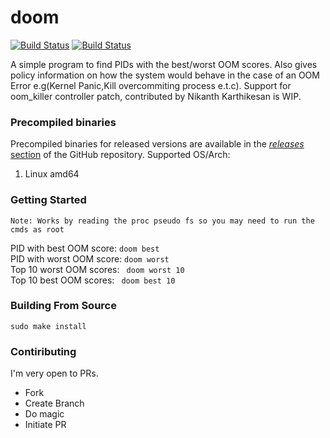 # doom
[![Build Status](https://goreportcard.com/badge/github.com/ziscky/zist)](https://goreportcard.com/report/github.com/ziscky/mock-pesa)
[![Build Status](https://travis-ci.org/ziscky/doom.svg?branch=master)](https://travis-ci.org/ziscky/doom)

A simple program to find PIDs with the best/worst OOM scores. Also gives policy information on how the system
would behave in the case of an OOM Error e.g(Kernel Panic,Kill overcommiting process e.t.c). Support for
oom_killer controller patch, contributed by Nikanth Karthikesan is WIP.

### Precompiled binaries

Precompiled binaries for released versions are available in the
[*releases* section](https://github.com/ziscky/mock-pesa/releases)
of the GitHub repository. Supported OS/Arch:

 1. Linux amd64
 
### Getting Started
` Note: Works by reading the proc pseudo fs so you may need to run the cmds as root `  

PID with best OOM score: ` doom best `  
PID with worst OOM score: ` doom worst `  
Top 10 worst OOM scores: ` doom worst 10`  
Top 10 best OOM scores: ` doom best 10`  


### Building From Source
`sudo make install` 

### Contiributing
I'm very open to PRs.  

 - Fork
 - Create Branch
 - Do magic
 - Initiate PR

